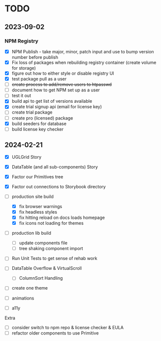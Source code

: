 # TODO

## 2023-09-02

### NPM Registry
- [x] NPM Publish - take major, minor, patch input and use to bump version number before publish
- [x] Fix loss of packages when rebuilding registry container (create volume for storage)
- [x] figure out how to either style or disable registry UI
- [x] test package pull as a user
- [ ] ~~create process to add/remove users to htpasswd~~
- [ ] document how to get NPM set up as a user
- [ ] test it out
- [x] build api to get list of versions available
- [x] create trial signup api (email for license key)
- [ ] create trial package
- [ ] create pro (licensed) package
- [x] build seeders for database
- [ ] build license key checker

## 2024-02-21

- [x] UGLGrid Story 
- [x] DataTable (and all sub-components) Story
- [x] Factor our Primitives tree
- [x] Factor out connections to Storybook directory
- [ ] production site build
    - [x] fix browser warnings
    - [x] fix headless styles
    - [x] fix hitting reload on docs loads homepage
    - [x] fix icons not loading for themes
- [ ] production lib build
    - [ ] update components file
    - [ ] tree shaking component import
- [ ] Run Unit Tests to get sense of rehab work
- [ ] DataTable Overflow & VirtualScroll 
    - [ ] ColumnSort Handling
- [ ] create one theme
- [ ] animations
- [ ] a11y




Extra

- [ ] consider switch to npm repo & license checker & EULA
- [ ] refactor older components to use Primitive